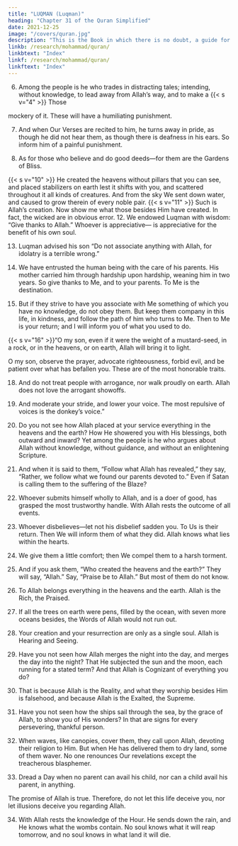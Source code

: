 ```yaml
---
title: "LUQMAN (Luqman)"
heading: "Chapter 31 of the Quran Simplified"
date: 2021-12-25
image: "/covers/quran.jpg"
description: "This is the Book in which there is no doubt, a guide for the righteous."
linkb: /research/mohammad/quran/
linkbtext: "Index"
linkf: /research/mohammad/quran/
linkftext: "Index"
---
```



<!-- 1. Alif, Lam, Meem. -->
<!-- 2. These{{< s v="3" >}}  A
are the Verses of the Wise Book.
guide and a mercy for the righteous.
who observe the prayer, and pay the
obligatory charity, and are certain of the
Hereafter. -->

<!-- 5. These are upon guidance from their Lord. These are the successful. -->

6. Among the people is he who trades in distracting tales; intending, without knowledge,
to lead away from Allah’s way, and to make a 
{{< s v="4" >}}  Those

mockery of it. These will have a humiliating
punishment.

7. And when Our Verses are recited to him, he
turns away in pride, as though he did not hear
them, as though there is deafness in his ears.
So inform him of a painful punishment.

8. As for those who believe and do good
deeds—for them are the Gardens of Bliss.
<!-- 9. Dwelling therein forever.  -->
{{< s v="10" >}}  He created the heavens without pillars that you can see, and placed stabilizers on earth
lest it shifts with you, and scattered throughout it all kinds of creatures. And from the sky
We sent down water, and caused to grow therein of every noble pair.
{{< s v="11" >}}  Such is Allah’s creation. Now show me what those besides Him have created. In fact, the wicked are in obvious error.
12. We endowed Luqman with wisdom: “Give thanks to Allah.” Whoever is appreciative—
is appreciative for the benefit of his own soul.

<!-- And whoever is unappreciative—Allah is Sufficient and Praiseworthy. -->

13. Luqman advised his son “Do not associate anything with Allah, for idolatry is a terrible wrong.”

14. We have entrusted the human being with the care of his parents. His mother carried
him through hardship upon hardship, weaning him in two years. So give thanks to Me,
and to your parents. To Me is the destination.

15. But if they strive to have you associate with Me something of which you have no
knowledge, do not obey them. But keep them company in this life, in kindness, and follow
the path of him who turns to Me. Then to Me is your return; and I will inform you of what you used to do.

{{< s v="16" >}}“O my son, even if it were the weight of a mustard-seed, in a rock, or in the heavens, or
on earth, Allah will bring it to light.

O my son, observe the prayer, advocate
righteousness, forbid evil, and be patient over
what has befallen you. These are of the most
honorable traits.

18. And do not treat people with arrogance, nor walk proudly on earth. Allah does not
love the arrogant showoffs.

19. And moderate your stride, and lower your voice. The most repulsive of voices is the donkey’s voice.”

20. Do you not see how Allah placed at your service everything in the heavens and the earth? How He showered you with His blessings, both outward and inward? Yet among the people is he who argues about Allah without knowledge, without guidance, and without an enlightening Scripture.

21. And when it is said to them, “Follow what Allah has revealed,” they say, “Rather, we follow what we found our parents devoted to.” Even if Satan is calling them to the suffering of the Blaze?

22. Whoever submits himself wholly to Allah, and is a doer of good, has grasped the most trustworthy handle. With Allah rests the outcome of all events.

23. Whoever disbelieves—let not his disbelief sadden you. To Us is their return. Then We will inform them of what they did. Allah knows what lies within the hearts.

24. We give them a little comfort; then We compel them to a harsh torment.

25. And if you ask them, “Who created the heavens and the earth?” They will say, “Allah.” Say, “Praise be to Allah.” But most of them do not know.

26. To Allah belongs everything in the heavens
and the earth. Allah is the Rich, the Praised.
27. If all the trees on earth were pens, filled by
the ocean, with seven more oceans besides, the Words of Allah would not run out. 

28. Your creation and your resurrection are only as a single soul. Allah is Hearing and Seeing.

29. Have you not seen how Allah merges the night into the day, and merges the day into
the night? That He subjected the sun and the moon, each running for a stated term? And that Allah is Cognizant of everything you do?
30. That is because Allah is the Reality, and what they worship besides Him is falsehood,
and because Allah is the Exalted, the Supreme.
31. Have you not seen how the ships sail through the sea, by the grace of Allah, to show you of His wonders? In that are signs for every persevering, thankful person.

32. When waves, like canopies, cover them, they call upon Allah, devoting their religion to Him. But when He has delivered them to dry land, some of them waver. No one renounces Our revelations except the treacherous blasphemer.

33. Dread a Day when no parent can avail his child, nor can a child avail his parent, in anything. 

The promise of Allah is true. Therefore, do not let this life deceive you, nor let illusions deceive you regarding Allah.

34. With Allah rests the knowledge of the Hour. He sends down the rain, and He knows what the wombs contain. No soul knows
what it will reap tomorrow, and no soul knows in what land it will die. 
